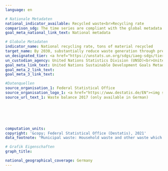 ```yaml
---
language: en    

# Nationale Metadaten    
national_indicator_available: Recycled waste<br>Recycling rate    
comparison_sdg: The time series are compliant with the global metadata.    
goal_meta_national_link_text: National metadata    

# Globale Metadaten    
indicator_name: National recycling rate, tons of material recycled    
target_name: By 2030, substantially reduce waste generation through prevention, reduction, recycling and reuse    
un_designated_tier: <a href="https://unstats.un.org/sdgs/iaeg-sdgs/tier-classification/" title="Click here for more information on the UN tier classification.">Tier II</a>    
un_custodian_agency: United Nations Statistics Division (UNSD)<br>United Nations Environment Programme (UNEP)    
goal_meta_link_text: United Nations Sustainable Development Goals Metadata    
goal_meta_2_link_text:     
goal_meta_3_link_text:     

#Datenquellen
source_organisation_1: Federal Statistical Office
source_organisation_logo_1: <a href="https://www.destatis.de/EN"><img src="https://g205sdgs.github.io/sdg-indicators/public/OrgImgEn/destatis.png" alt="Logo destatis" style="height:60px; width:148px" /></a>
source_url_text_1: Waste balance 2017 (only available in German)





    
computation_units:     
copyright: '&copy; Federal Statistical Office (Destatis), 2021'    
data_footnote: "Municipal waste: Household waste and other waste which is similar in nature or composition to waste from households, e.g. commercial waste similar to household waste, market waste,  Street-sweeping. Recycling rate: share of input of all treatment plants that are connected to the 'Material recovery' processes Total waste generation."    

# Grafik Eigenschaften    
graph_title:     

national_geographical_coverage: Germany    
---
```


<span></span>